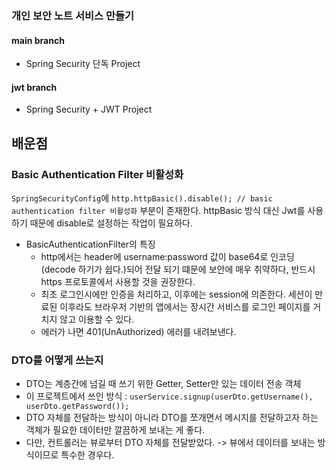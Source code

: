### 개인 보안 노트 서비스 만들기
#### main branch 
* Spring Security 단독 Project
#### jwt branch
* Spring Security + JWT Project

## 배운점
### Basic Authentication Filter 비활성화
   `SpringSecurityConfig`에 `http.httpBasic().disable(); // basic authentication filter 비활성화` 부분이 존재한다.
   httpBasic 방식 대신 Jwt를 사용하기 때문에 disable로 설정하는 작업이 필요하다.

- BasicAuthenticationFilter의 특징
  - http에서는 header에 username:password 값이 base64로 인코딩(decode 하기가 쉽다.)되어  전달 되기 떄문에 보안에 매우 취약하다, 반드시 https 프로토콜에서 사용할 것을 권장한다.
  - 최초 로그인시에만 인증을 처리하고, 이후에는 session에 의존한다. 세션이 만료된 이후라도 브라우저 기반의 앱에서는 장시간 서비스를 로그인 페이지를 거치지 않고 이용할 수 있다.
  - 에러가 나면 401(UnAuthorized) 에러를 내려보낸다.

### DTO를 어떻게 쓰는지
- DTO는 계층간에 넘길 때 쓰기 위한 Getter, Setter만 있는 데이터 전송 객체
- 이 프로젝트에서 쓰인 방식 :
  `userService.signup(userDto.getUsername(), userDto.getPassword());`
- DTO 자체를 전달하는 방식이 아니라 DTO를 쪼개면서 메시지를 전달하고자 하는 객체가 필요한 데이터만 깔끔하게 보내는 게 좋다.
- 다만, 컨트롤러는 뷰로부터 DTO 자체를 전달받았다. -> 뷰에서 데이터를 보내는 방식이므로 특수한 경우다.
